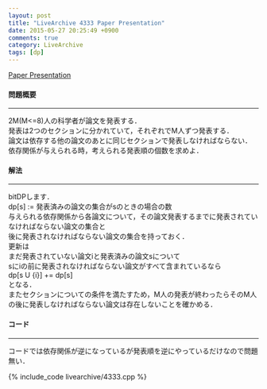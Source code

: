 ```yaml
---
layout: post
title: "LiveArchive 4333 Paper Presentation"
date: 2015-05-27 20:25:49 +0900
comments: true
category: LiveArchive
tags: [dp]
---
```


[Paper Presentation](https://icpcarchive.ecs.baylor.edu/index.php?option=com_onlinejudge&Itemid=8&category=307&page=show_problem&problem=2334)

#### 問題概要

****

2M(M<=8)人の科学者が論文を発表する．  
発表は2つのセクションに分かれていて，それぞれでM人ずつ発表する．  
論文は依存する他の論文のあとに同じセクションで発表しなければならない．  
依存関係が与えられる時，考えられる発表順の個数を求めよ．

#### 解法

****

bitDPします．  
dp\[s\] := 発表済みの論文の集合がsのときの場合の数  
与えられる依存関係から各論文について，その論文発表するまでに発表されていなければならない論文の集合と  
後に発表されなければならない論文の集合を持っておく．  
更新は  
まだ発表されていない論文iと発表済みの論文sについて  
sにiの前に発表されなければならない論文がすべて含まれているなら  
dp\[s U \{i\}\] += dp\[s\]  
となる．  
またセクションについての条件を満たすため，M人の発表が終わったらそのM人の後に発表しなければならない論文は存在しないことを確かめる．  

#### コード

****

コードでは依存関係が逆になっているが発表順を逆にやっているだけなので問題無い．

{% include_code livearchive/4333.cpp %}
